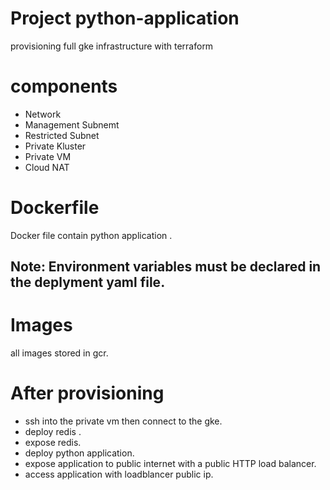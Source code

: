 # Project python-application
provisioning full gke infrastructure with terraform 

# components
- Network
- Management Subnemt
- Restricted Subnet
- Private Kluster
- Private VM
- Cloud NAT

# Dockerfile
Docker file contain python application .
## Note: Environment variables must be declared in the deplyment yaml file.

# Images 
all images stored in gcr.
# After provisioning
* ssh into the private vm then connect to the gke.
* deploy redis .
* expose redis.
* deploy python application.
* expose application to public internet with a public HTTP load balancer.
* access application with loadblancer public ip.

